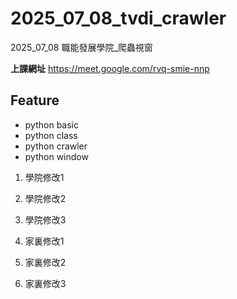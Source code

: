 # __2025_07_08_tvdi_crawler__
2025_07_08 職能發展學院_爬蟲視窗

**上課網址**
https://meet.google.com/rvq-smie-nnp

## Feature

- python basic
- python class
- python crawler
- python window

1. 學院修改1
2. 學院修改2
3. 學院修改3

1. 家裏修改1
2. 家裏修改2
3. 家裏修改3